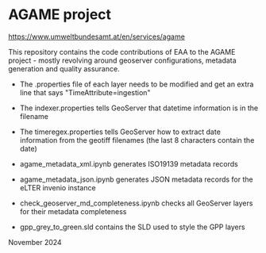 # AGAME project
https://www.umweltbundesamt.at/en/services/agame

This repository contains the code contributions of EAA to the AGAME project - mostly revolving around geoserver configurations, metadata generation and quality assurance. 

- The .properties file of each layer needs to be modified and get an extra line that says "TimeAttribute=ingestion"
- The indexer.properties tells GeoServer that datetime information is in the filename
- The timeregex.properties tells GeoServer how to extract date information from the geotiff filenames (the last 8 characters contain the date)

- agame_metadata_xml.ipynb generates ISO19139 metadata records
- agame_metadata_json.ipynb generates JSON metadata records for the eLTER invenio instance
- check_geoserver_md_completeness.ipynb checks all GeoServer layers for their metadata completeness
- gpp_grey_to_green.sld contains the SLD used to style the GPP layers

November 2024
